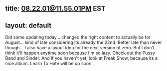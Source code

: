 title: 08.22.01@11.55.01PM EST
---
layout: default
---

Did some updating today... changed the right content to actually be for
August... kind of late considering its already the 22nd. Better late than
never though... I also have a layout idea for the next version of zero. But I
don't think it'll happen anytime soon because I'm so lazy. Check out the Pussy
Band and Sinder. And if you haven't yet, look at Freak Show, because its a
nice album. Learn To Hate will be up soon.
